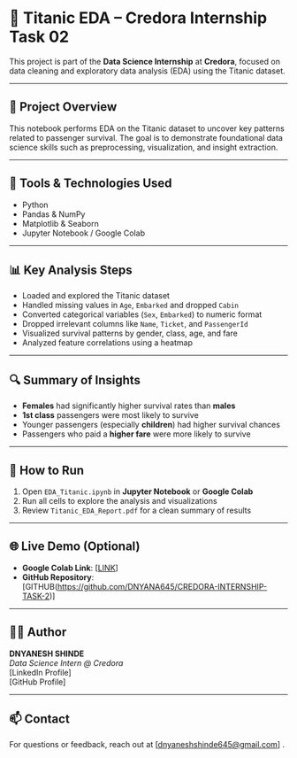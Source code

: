 # 🚢 Titanic EDA – Credora Internship Task 02

This project is part of the **Data Science Internship** at **Credora**, focused on data cleaning and exploratory data analysis (EDA) using the Titanic dataset.

---

## 📌 Project Overview

This notebook performs EDA on the Titanic dataset to uncover key patterns related to passenger survival. The goal is to demonstrate foundational data science skills such as preprocessing, visualization, and insight extraction.

---

## 🧰 Tools & Technologies Used

- Python
- Pandas & NumPy
- Matplotlib & Seaborn
- Jupyter Notebook / Google Colab


---

## 📊 Key Analysis Steps

- Loaded and explored the Titanic dataset
- Handled missing values in `Age`, `Embarked` and dropped `Cabin`
- Converted categorical variables (`Sex`, `Embarked`) to numeric format
- Dropped irrelevant columns like `Name`, `Ticket`, and `PassengerId`
- Visualized survival patterns by gender, class, age, and fare
- Analyzed feature correlations using a heatmap

---

## 🔍 Summary of Insights

- **Females** had significantly higher survival rates than **males**
- **1st class** passengers were most likely to survive
- Younger passengers (especially **children**) had higher survival chances
- Passengers who paid a **higher fare** were more likely to survive

---

## 🚀 How to Run

1. Open `EDA_Titanic.ipynb` in **Jupyter Notebook** or **Google Colab**
2. Run all cells to explore the analysis and visualizations
3. Review `Titanic_EDA_Report.pdf` for a clean summary of results

---

## 🌐 Live Demo (Optional)

- **Google Colab Link**: [[LINK](https://colab.research.google.com/drive/1shRvdC2hLn5SRjGvcrk-gS4WCrffWoJN#scrollTo=5dNywr88N0ju)]
- **GitHub Repository**: [GITHUB(https://github.com/DNYANA645/CREDORA-INTERNSHIP-TASK-2)]

---

## 👨‍💻 Author

**DNYANESH SHINDE**  
_Data Science Intern @ Credora_  
[LinkedIn Profile]  
[GitHub Profile]

---

## 📫 Contact

For questions or feedback, reach out at [dnyaneshshinde645@gmail.com] .


 

